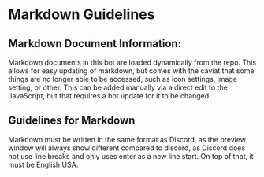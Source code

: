 # Markdown Guidelines
## Markdown Document Information:
Markdown documents in this bot are loaded dynamically from the repo. This allows for easy updating of markdown, but comes with the caviat that some things are no longer able to be accessed, such as icon settings, image setting, or other. This can be added manually via a direct edit to the JavaScript, but that requires a bot update for it to be changed.
## Guidelines for Markdown
Markdown must be written in the same format as Discord, as the preview window will always show different compared to discord, as Discord does not use line breaks and only uses enter as a new line start. On top of that, it must be English USA.